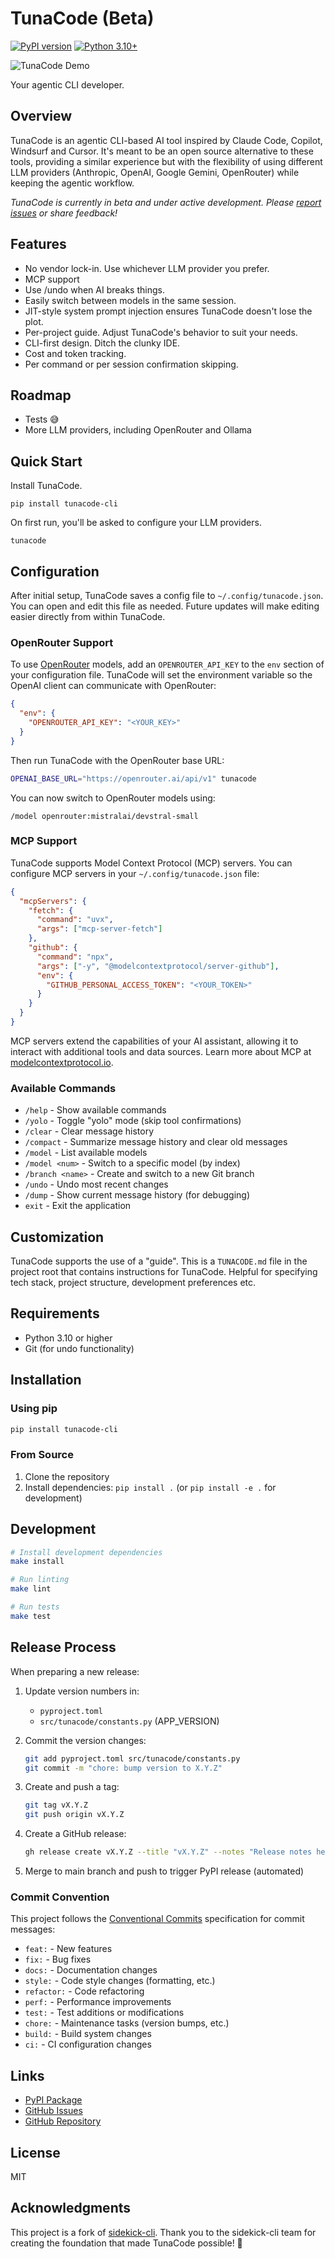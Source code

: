 # TunaCode (Beta)

[![PyPI version](https://badge.fury.io/py/tunacode-cli.svg)](https://badge.fury.io/py/tunacode-cli)
[![Python 3.10+](https://img.shields.io/badge/python-3.10+-blue.svg)](https://www.python.org/downloads/)

![TunaCode Demo](screenshot.gif)

Your agentic CLI developer.

## Overview

TunaCode is an agentic CLI-based AI tool inspired by Claude Code, Copilot, Windsurf and Cursor. It's meant
to be an open source alternative to these tools, providing a similar experience but with the flexibility of
using different LLM providers (Anthropic, OpenAI, Google Gemini, OpenRouter) while keeping the agentic workflow.

*TunaCode is currently in beta and under active development. Please [report issues](https://github.com/geekforbrains/tunacode-cli/issues) or share feedback!*

## Features

- No vendor lock-in. Use whichever LLM provider you prefer.
- MCP support
- Use /undo when AI breaks things.
- Easily switch between models in the same session.
- JIT-style system prompt injection ensures TunaCode doesn't lose the plot.
- Per-project guide. Adjust TunaCode's behavior to suit your needs.
- CLI-first design. Ditch the clunky IDE.
- Cost and token tracking.
- Per command or per session confirmation skipping.

## Roadmap

- Tests 😅
- More LLM providers, including OpenRouter and Ollama

## Quick Start

Install TunaCode.

```
pip install tunacode-cli
```

On first run, you'll be asked to configure your LLM providers.

```
tunacode
```

## Configuration

After initial setup, TunaCode saves a config file to `~/.config/tunacode.json`. You can open and
edit this file as needed. Future updates will make editing easier directly from within TunaCode.

### OpenRouter Support

To use [OpenRouter](https://openrouter.ai) models, add an `OPENROUTER_API_KEY` to the
`env` section of your configuration file. TunaCode will set the environment variable so the
OpenAI client can communicate with OpenRouter:

```json
{
  "env": {
    "OPENROUTER_API_KEY": "<YOUR_KEY>"
  }
}
```

Then run TunaCode with the OpenRouter base URL:

```bash
OPENAI_BASE_URL="https://openrouter.ai/api/v1" tunacode
```

You can now switch to OpenRouter models using:
```
/model openrouter:mistralai/devstral-small
```

### MCP Support

TunaCode supports Model Context Protocol (MCP) servers. You can configure MCP servers in your `~/.config/tunacode.json` file:

```json
{
  "mcpServers": {
    "fetch": {
      "command": "uvx",
      "args": ["mcp-server-fetch"]
    },
    "github": {
      "command": "npx",
      "args": ["-y", "@modelcontextprotocol/server-github"],
      "env": {
        "GITHUB_PERSONAL_ACCESS_TOKEN": "<YOUR_TOKEN>"
      }
    }
  }
}
```

MCP servers extend the capabilities of your AI assistant, allowing it to interact with additional tools and data sources. Learn more about MCP at [modelcontextprotocol.io](https://modelcontextprotocol.io/).

### Available Commands

- `/help` - Show available commands
- `/yolo` - Toggle "yolo" mode (skip tool confirmations)
- `/clear` - Clear message history
- `/compact` - Summarize message history and clear old messages
- `/model` - List available models
- `/model <num>` - Switch to a specific model (by index)
- `/branch <name>` - Create and switch to a new Git branch
- `/undo` - Undo most recent changes
- `/dump` - Show current message history (for debugging)
- `exit` - Exit the application

## Customization

TunaCode supports the use of a "guide". This is a `TUNACODE.md` file in the project root that contains
instructions for TunaCode. Helpful for specifying tech stack, project structure, development
preferences etc.

## Requirements

- Python 3.10 or higher
- Git (for undo functionality)

## Installation

### Using pip

```bash
pip install tunacode-cli
```

### From Source

1. Clone the repository
2. Install dependencies: `pip install .` (or `pip install -e .` for development)

## Development

```bash
# Install development dependencies
make install

# Run linting
make lint

# Run tests
make test
```

## Release Process

When preparing a new release:

1. Update version numbers in:
   - `pyproject.toml`
   - `src/tunacode/constants.py` (APP_VERSION)

2. Commit the version changes:
   ```bash
   git add pyproject.toml src/tunacode/constants.py
   git commit -m "chore: bump version to X.Y.Z"
   ```

3. Create and push a tag:
   ```bash
   git tag vX.Y.Z
   git push origin vX.Y.Z
   ```

4. Create a GitHub release:
   ```bash
   gh release create vX.Y.Z --title "vX.Y.Z" --notes "Release notes here"
   ```

5. Merge to main branch and push to trigger PyPI release (automated)

### Commit Convention

This project follows the [Conventional Commits](https://www.conventionalcommits.org/) specification for commit messages:

- `feat:` - New features
- `fix:` - Bug fixes
- `docs:` - Documentation changes
- `style:` - Code style changes (formatting, etc.)
- `refactor:` - Code refactoring
- `perf:` - Performance improvements
- `test:` - Test additions or modifications
- `chore:` - Maintenance tasks (version bumps, etc.)
- `build:` - Build system changes
- `ci:` - CI configuration changes

## Links

- [PyPI Package](https://pypi.org/project/tunacode-cli/)
- [GitHub Issues](https://github.com/geekforbrains/tunacode-cli/issues)
- [GitHub Repository](https://github.com/geekforbrains/tunacode-cli)

## License

MIT

## Acknowledgments

This project is a fork of [sidekick-cli](https://github.com/geekforbrains/sidekick-cli). Thank you to the sidekick-cli team for creating the foundation that made TunaCode possible! 🙏

